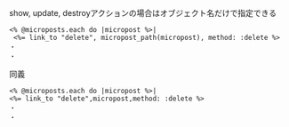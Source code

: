show, update, destroyアクションの場合はオブジェクト名だけで指定できる

```
<% @microposts.each do |micropost %>|
 <%= link_to "delete", micropost_path(micropost), method: :delete %>
・
・
```
同義
```
<% @microposts.each do |micropost %>|
<%= link_to "delete",micropost,method: :delete %>
・
・
```

